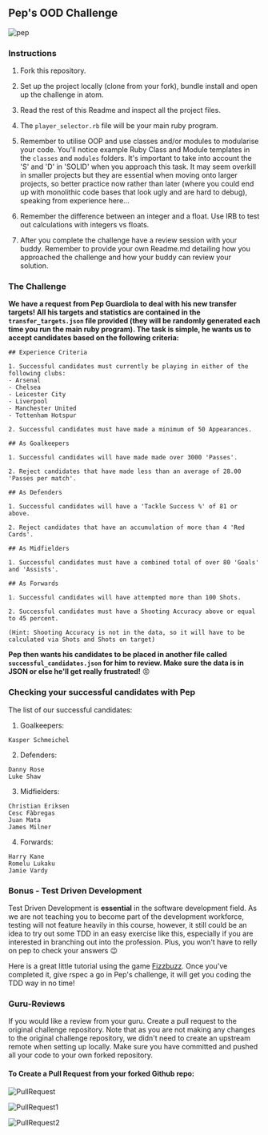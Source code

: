## Pep's OOD Challenge

![pep](https://github.com/sportsdatasolutions/pep_ood_challenge/blob/master/pep.png)

### Instructions

1. Fork this repository.

2. Set up the project locally (clone from your fork), bundle install and open up the challenge in atom.

3. Read the rest of this Readme and inspect all the project files.

4. The ```player_selector.rb``` file will be your main ruby program.

5. Remember to utilise OOP and use classes and/or modules to modularise your code. You'll notice example Ruby Class and Module templates in the ```classes``` and  ```modules``` folders. It's important to take into account the 'S' and 'D' in 'SOLID' when you approach this task. It may seem overkill in smaller projects but they are essential when moving onto larger projects, so better practice now rather than later (where you could end up with monolithic code bases that look ugly and are hard to debug), speaking from experience here...

6. Remember the difference between an integer and a float. Use IRB to test out calculations with integers vs floats.

7. After you complete the challenge have a review session with your buddy. Remember to provide your own Readme.md detailing how you approached the challenge and how your buddy can review your solution.

### The Challenge

**We have a request from Pep Guardiola to deal with his new transfer targets! All his targets and statistics are contained in the ```transfer_targets.json``` file provided (they will be randomly generated each time you run the main ruby program). The task is simple, he wants us to accept candidates based on the following criteria:**

```
## Experience Criteria

1. Successful candidates must currently be playing in either of the following clubs:
- Arsenal
- Chelsea
- Leicester City
- Liverpool
- Manchester United
- Tottenham Hotspur

2. Successful candidates must have made a minimum of 50 Appearances.

## As Goalkeepers

1. Successful candidates will have made made over 3000 'Passes'.

2. Reject candidates that have made less than an average of 28.00 'Passes per match'.

## As Defenders

1. Successful candidates will have a 'Tackle Success %' of 81 or above.

2. Reject candidates that have an accumulation of more than 4 'Red Cards'.

## As Midfielders

1. Successful candidates must have a combined total of over 80 'Goals' and 'Assists'.

## As Forwards

1. Successful candidates will have attempted more than 100 Shots.

2. Successful candidates must have a Shooting Accuracy above or equal to 45 percent.

(Hint: Shooting Accuracy is not in the data, so it will have to be calculated via Shots and Shots on target)

```

**Pep then wants his candidates to be placed in another file called ```successful_candidates.json``` for him to review. Make sure the data is in JSON or else he'll get really frustrated!** :rage:

### Checking your successful candidates with Pep

The list of our successful candidates:

1. Goalkeepers:

```
Kasper Schmeichel
```

2. Defenders:

```
Danny Rose
Luke Shaw
```

3. Midfielders:

```
Christian Eriksen
Cesc Fàbregas
Juan Mata
James Milner
```

4. Forwards:

```
Harry Kane
Romelu Lukaku
Jamie Vardy
```

### Bonus - Test Driven Development

Test Driven Development is **essential** in the software development field. As we are not teaching you to become part of the development workforce, testing will not feature heavily in this course, however, it still could be an idea to try out some TDD in an easy exercise like this, especially if you are interested in branching out into the profession. Plus, you won't have to relly on pep to check your answers :wink:

Here is a great little tutorial using the game [Fizzbuzz](https://medium.com/craft-academy/introduction-to-ruby-and-rspec-135da4051802). Once you've completed it, give rspec a go in Pep's challenge, it will get you coding the TDD way in no time!

### Guru-Reviews

If you would like a review from your guru. Create a pull request to the original challenge repository. Note that as you are not making any changes to the original challenge repository, we didn't need to create an upstream remote when setting up locally. Make sure you have committed and pushed all your code to your own forked repository.

#### To Create a Pull Request from your forked Github repo:

![PullRequest](https://github.com/danielstpaul/sds_academy_course/blob/master/public/PullRequest.png)

![PullRequest1](https://github.com/danielstpaul/sds_academy_course/blob/master/public/PullRequest1.png)

![PullRequest2](https://github.com/danielstpaul/sds_academy_course/blob/master/public/PullRequest2.png)
